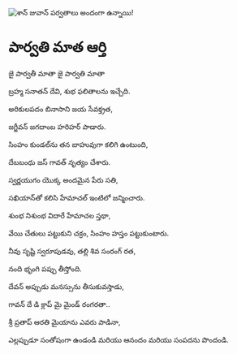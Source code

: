 ![శాన్ జువాన్ పర్వతాలు అందంగా ఉన్నాయి!](lib/images/img.png "శాన్ జువాన్ పర్వతాలు")

# పార్వతి మాత ఆర్తి

జై పార్వతీ మాతా జై పార్వతి మాతా

బ్రహ్మ సనాతన్ దేవి, శుభ ఫలితాలను ఇచ్చేది.

అరికులపదం బినాసాని జయ సేవక్త్రత,

జగ్జీవన్ జగదాంబ హరిహర్ పాడారు.

సింహం కుండల్‌ను తన బాహువుగా కలిగి ఉంటుంది,

దేబబంధు జస్ గావత్ నృత్యం చేశారు.

స్వర్ణయుగం యొక్క అందమైన పేరు సతి,

సఖియాన్‌తో కలిసి హేమాచల్ ఇంటిలో జన్మించారు.

శుంభ నిశుంభ విదారే హేమాచల స్తథా,

వేయి చేతులు పట్టుకుని చక్రం, సింహం హస్తం పట్టుకుంటారు.

నీవు సృష్టి స్వరూపుడవు, తల్లి శివ సంరంగ్ రత,

నంది భృంగి పప్పు తీస్తోంది.

దేవన్ అప్పుడు మనస్సును తీసుకువస్తాడు,

గావన్ దే డి క్లాప్ మై మైండ్ రంగరతా..

శ్రీ ప్రతాప్ ఆరతి మైయాను ఎవరు పాడినా,

ఎల్లప్పుడూ సంతోషంగా ఉండండి మరియు ఆనందం మరియు సంపదను పొందండి.